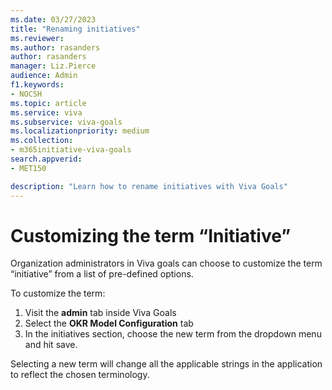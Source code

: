 ```yaml
---
ms.date: 03/27/2023
title: "Renaming initiatives"
ms.reviewer: 
ms.author: rasanders
author: rasanders
manager: Liz.Pierce
audience: Admin
f1.keywords:
- NOCSH
ms.topic: article
ms.service: viva
ms.subservice: viva-goals
ms.localizationpriority: medium
ms.collection:  
- m365initiative-viva-goals
search.appverid:
- MET150

description: "Learn how to rename initiatives with Viva Goals"
---
```


# Customizing the term “Initiative” 

Organization administrators in Viva goals can choose to customize the term “initiative” from a list of pre-defined options.  

To customize the term:  

1. Visit the **admin** tab inside Viva Goals 
1. Select the **OKR Model Configuration** tab
1. In the initiatives section, choose the new term from the dropdown menu and hit save.

Selecting a new term will change all the applicable strings in the application to reflect the chosen terminology.